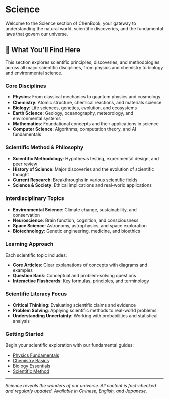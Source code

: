 # Science

Welcome to the Science section of ChenBook, your gateway to understanding the natural world, scientific discoveries, and the fundamental laws that govern our universe.

## 🔬 What You'll Find Here

This section explores scientific principles, discoveries, and methodologies across all major scientific disciplines, from physics and chemistry to biology and environmental science.

### Core Disciplines

- **Physics**: From classical mechanics to quantum physics and cosmology
- **Chemistry**: Atomic structure, chemical reactions, and materials science
- **Biology**: Life sciences, genetics, evolution, and ecosystems
- **Earth Science**: Geology, oceanography, meteorology, and environmental systems
- **Mathematics**: Foundational concepts and their applications in science
- **Computer Science**: Algorithms, computation theory, and AI fundamentals

### Scientific Method & Philosophy

- **Scientific Methodology**: Hypothesis testing, experimental design, and peer review
- **History of Science**: Major discoveries and the evolution of scientific thought
- **Current Research**: Breakthroughs in various scientific fields
- **Science & Society**: Ethical implications and real-world applications

### Interdisciplinary Topics

- **Environmental Science**: Climate change, sustainability, and conservation
- **Neuroscience**: Brain function, cognition, and consciousness
- **Space Science**: Astronomy, astrophysics, and space exploration
- **Biotechnology**: Genetic engineering, medicine, and bioethics

### Learning Approach

Each scientific topic includes:
- **Core Articles**: Clear explanations of concepts with diagrams and examples
- **Question Bank**: Conceptual and problem-solving questions
- **Interactive Flashcards**: Key formulas, principles, and terminology

### Scientific Literacy Focus

- **Critical Thinking**: Evaluating scientific claims and evidence
- **Problem Solving**: Applying scientific methods to real-world problems
- **Understanding Uncertainty**: Working with probabilities and statistical analysis

### Getting Started

Begin your scientific exploration with our fundamental guides:

- [Physics Fundamentals](/science/physics/)
- [Chemistry Basics](/science/chemistry/)
- [Biology Essentials](/science/biology/)
- [Scientific Method](/science/method/)

---

*Science reveals the wonders of our universe. All content is fact-checked and regularly updated. Available in Chinese, English, and Japanese.*

